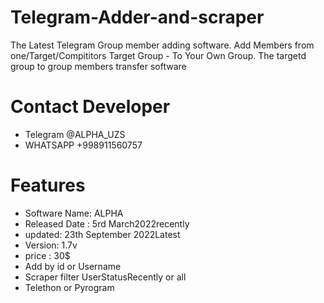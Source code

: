 # Telegram-Adder-and-scraper

The Latest Telegram Group member adding software. 
Add Members from one/Target/Compititors Target Group - To Your Own Group. 
The targetd group to group members transfer software

# Contact Developer

* Telegram @ALPHA_UZS
* WHATSAPP +998911560757

# Features

* Software Name: ALPHA
* Released Date : 5rd March2022recently 
* updated: 23th September 2022Latest 
* Version: 1.7v
* price : 30$ 
* Add by id or Username
* Scraper filter UserStatusRecently or all
* Telethon or Pyrogram
